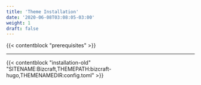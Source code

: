 ```yaml
---
title: 'Theme Installation'
date: '2020-06-08T03:08:05-03:00'
weight: 1
draft: false
---
```


{{< contentblock "prerequisites" >}}

---

{{< contentblock "installation-old" "SITENAME:Bizcraft,THEMEPATH:bizcraft-hugo,THEMENAMEDIR:config.toml" >}}
